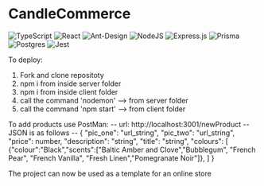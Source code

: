 # CandleCommerce

![TypeScript](https://img.shields.io/badge/typescript-%23007ACC.svg?style=for-the-badge&logo=typescript&logoColor=white) ![React](https://img.shields.io/badge/react-%2320232a.svg?style=for-the-badge&logo=react&logoColor=%2361DAFB) ![Ant-Design](https://img.shields.io/badge/-AntDesign-%230170FE?style=for-the-badge&logo=ant-design&logoColor=white) ![NodeJS](https://img.shields.io/badge/node.js-6DA55F?style=for-the-badge&logo=node.js&logoColor=white) ![Express.js](https://img.shields.io/badge/express.js-%23404d59.svg?style=for-the-badge&logo=express&logoColor=%2361DAFB) ![Prisma](https://img.shields.io/badge/Prisma-3982CE?style=for-the-badge&logo=Prisma&logoColor=white) ![Postgres](https://img.shields.io/badge/postgres-%23316192.svg?style=for-the-badge&logo=postgresql&logoColor=white) ![Jest](https://img.shields.io/badge/-jest-%23C21325?style=for-the-badge&logo=jest&logoColor=white)

To deploy:

1. Fork and clone repositoty
2. npm i from inside server folder
3. npm i from inside client folder
4. call the command 'nodemon' --> from server folder
5. call the command 'npm start' --> from client folder

To add products use PostMan: --
url: http://localhost:3001/newProduct --
JSON is as follows --
{
"pic_one": "url_string",
"pic_two": "url_string",
"price": number,
"description": "string",
"title": "string",
"colours": [
{"colour":"Black","scents":["Baltic Amber and Clove","Bubblegum", "French Pear", "French Vanilla", "Fresh Linen","Pomegranate Noir"]},
]
}

The project can now be used as a template for an online store
